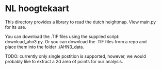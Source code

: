 # NL hoogtekaart

This directory provides a library to read the dutch heightmap. View main.py for its use.

You can download the .TIF files using the supplied script: download_ahn3.py. Or you can download the .TIF files from a repo and place them into the folder ./AHN3_data.

TODO: currently only single postition is supported, however, we would probably like to extract a 2d area of points for our analysis.